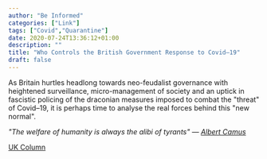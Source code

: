 ```yaml
---
author: "Be Informed"
categories: ["Link"]
tags: ["Covid","Quarantine"]
date: 2020-07-24T13:36:12+01:00
description: ""
title: "Who Controls the British Government Response to Covid–19"
draft: false
---
```




As Britain hurtles headlong towards neo-feudalist governance with  heightened surveillance, micro-management of society and an uptick in  fascistic policing of the draconian measures imposed to combat the  "threat" of Covid–19, it is perhaps time to analyse the real forces  behind this "new normal".  

*"The welfare of humanity is always the alibi of tyrants" — [Albert Camus](https://antilogicalism.com/wp-content/uploads/2018/03/the-plague.pdf)*  

[UK Column](https://www.ukcolumn.org/article/who-controls-british-government-response-covid19-part-one)
